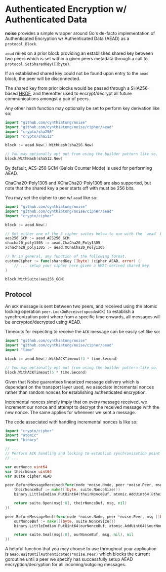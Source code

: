 # Authenticated Encryption w/ Authenticated Data

**noise** provides a simple wrapper around Go's de-facto implementation of Authenticated Encryption w/ Authenticated Data (AEAD) as a `protocol.Block`.

`aead` relies on a prior block providing an established shared key between two peers which is set within a given peers metadata through a call to `protocol.SetSharedKey([]byte)`.

If an established shared key could not be found upon entry to the `aead` block, the peer will be disconnected.

The shared key from prior blocks would be passed through a SHA256-based [HKDF](https://en.wikipedia.org/wiki/HKDF), and thereafter used to encrypt/decrypt all future communications amongst a pair of peers.

Any other hash function may optionally be set to perform key derivation like so:

```go
import "github.com/cynthiatong/noise"
import "github.com/cynthiatong/noise/cipher/aead"
import "crypto/sha256"
import "crypto/sha512"

block := aead.New().WithHash(sha256.New)

// You may optionally opt out from using the builder pattern like so.
block.WithHash(sha512.New)
```

By default, AES-256 GCM (Galois Counter Mode) is used for performing AEAD.

ChaCha20-Poly1305 and XChaCha20-Poly1305 are also supported, but note that the shared key a peer starts off with must be 256 bits.

You may set the cipher to use w/ `aead` like so:

```go
import "github.com/cynthiatong/noise"
import "github.com/cynthiatong/noise/cipher/aead"
import "crypto/cipher"

block := aead.New()

// Set either one of the 3 cipher suites below to use with the `aead` block.
aes256_GCM := aead.AES256_GCM
chacha20_poly1305 := aead.ChaCha20_Poly1305
xchacha20_poly1305 := aead.XChaCha20_Poly1305

// Or in general, any function of the following format.
customCipher := func(sharedKey []byte) (cipher.AEAD, error) {
	// ... setup your cipher here given a HMAC-derived shared key
}

block.WithSuite(aes256_GCM)
```

## Protocol

An `ACK` message is sent between two peers, and received using the atomic locking operation `peer.LockOnReceive(opcodeACK)` to establish a synchronization point where from a specific time onwards, all messages will be encrypted/decrypted using AEAD.

Timeouts for expecting to receive the `ACK` message can be easily set like so:

```go
import "github.com/cynthiatong/noise"
import "github.com/cynthiatong/noise/cipher/aead"
import "time"

block := aead.New().WithACKTimeout(3 * time.Second)

// You may optionally opt out from using the builder pattern like so.
block.WithACKTimeout(5 * time.Second)
```

Given that Noise guarantees linearized message delivery which is dependant on the transport layer used, we associate incremental nonces rather than random nonces for establishing authenticated encryption.

Incremental nonces simply imply that on every message received, we increment our nonce and attempt to decrypt the received message with the new nonce. The same applies for whenever we sent a message.

The code associated with handling incremental nonces is like so:

```go
import "crypto/cipher"
import "atomic"
import "binary"

// ...
// Perform ACK handling and locking to establish synchronization point here.
// ...

var ourNonce uint64
var theirNonce uint64
var suite cipher.AEAD

peer.BeforeMessageReceived(func(node *noise.Node, peer *noise.Peer, msg []byte) (buf []byte, err error) {
    theirNonceBuf := make([]byte, suite.NonceSize())
    binary.LittleEndian.PutUint64(theirNonceBuf, atomic.AddUint64(&theirNonce, 1))

    return suite.Open(msg[:0], theirNonceBuf, msg, nil)
})

peer.BeforeMessageSent(func(node *noise.Node, peer *noise.Peer, msg []byte) (buf []byte, err error) {
    ourNonceBuf := make([]byte, suite.NonceSize())
    binary.LittleEndian.PutUint64(ourNonceBuf, atomic.AddUint64(&ourNonce, 1))

    return suite.Seal(msg[:0], ourNonceBuf, msg, nil), nil
})
```

A helpful function that you may choose to use throughout your application is `aead.WaitUntilAuthenticated(*noise.Peer)`
which blocks the current goroutine until a peer we specify has successfully setup AEAD encryption/decryption for all incoming/outgoing messages.

